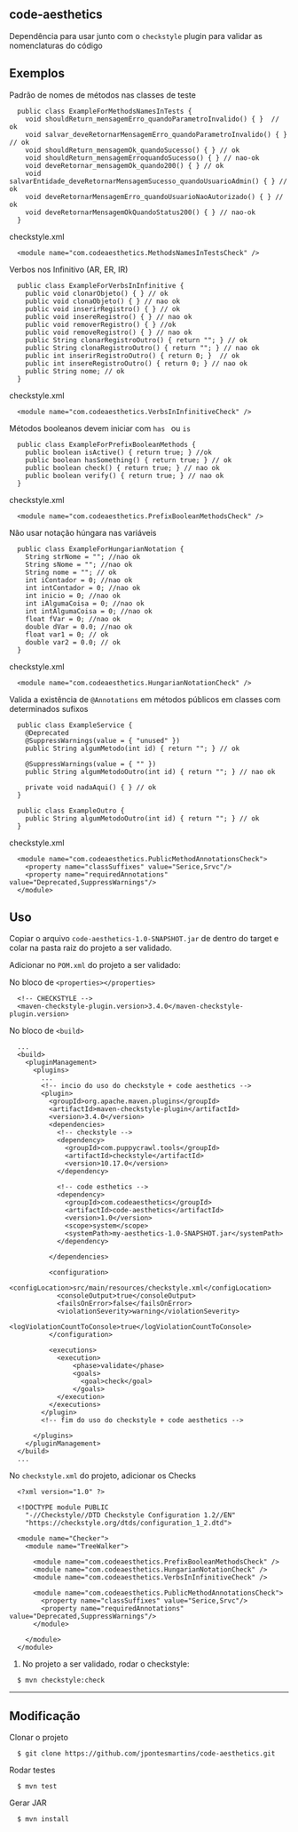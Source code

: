 code-aesthetics
---
Dependência para usar junto com o `checkstyle` plugin para validar as nomenclaturas do código


## Exemplos

Padrão de nomes de métodos nas classes de teste
  ```
    public class ExampleForMethodsNamesInTests {
      void shouldReturn_mensagemErro_quandoParametroInvalido() { }  // ok
      void salvar_deveRetornarMensagemErro_quandoParametroInvalido() { } // ok
      void shouldReturn_mensagemOk_quandoSucesso() { } // ok
      void shouldReturn_mensagemErroquandoSucesso() { } // nao-ok
      void deveRetornar_mensagemOk_quando200() { } // ok
      void salvarEntidade_deveRetornarMensagemSucesso_quandoUsuarioAdmin() { } // ok
      void deveRetornarMensagemErro_quandoUsuarioNaoAutorizado() { } // ok
      void deveRetornarMensagemOkQuandoStatus200() { } // nao-ok
    }
  ```

checkstyle.xml
  ```
    <module name="com.codeaesthetics.MethodsNamesInTestsCheck" />
  ```


Verbos nos Infinitivo (AR, ER, IR)
  ```
    public class ExampleForVerbsInInfinitive {
      public void clonarObjeto() { } // ok
      public void clonaObjeto() { } // nao ok
      public void inserirRegistro() { } // ok
      public void insereRegistro() { } // nao ok
      public void removerRegistro() { } //ok
      public void removeRegistro() { } // nao ok
      public String clonarRegistroOutro() { return ""; } // ok
      public String clonaRegistroOutro() { return ""; } // nao ok
      public int inserirRegistroOutro() { return 0; }  // ok
      public int insereRegistroOutro() { return 0; } // nao ok
      public String nome; // ok
    }
  ```

checkstyle.xml
  ```
    <module name="com.codeaesthetics.VerbsInInfinitiveCheck" />
  ```


Métodos booleanos devem iniciar com `has ` ou `is`
  ```
    public class ExampleForPrefixBooleanMethods {
      public boolean isActive() { return true; } //ok 
      public boolean hasSomething() { return true; } // ok
      public boolean check() { return true; } // nao ok
      public boolean verify() { return true; } // nao ok
    }
  ```
checkstyle.xml
  ```
    <module name="com.codeaesthetics.PrefixBooleanMethodsCheck" />
  ```

Não usar notação húngara nas variáveis
  ```
    public class ExampleForHungarianNotation {
      String strNome = ""; //nao ok
      String sNome = ""; //nao ok
      String nome = ""; // ok
      int iContador = 0; //nao ok
      int intContador = 0; //nao ok
      int inicio = 0; //nao ok
      int iAlgumaCoisa = 0; //nao ok
      int intAlgumaCoisa = 0; //nao ok
      float fVar = 0; //nao ok
      double dVar = 0.0; //nao ok
      float var1 = 0; // ok
      double var2 = 0.0; // ok
    }
  ```

checkstyle.xml
  ```
    <module name="com.codeaesthetics.HungarianNotationCheck" />
  ```

Valida a existência de `@Annotations` em métodos públicos em classes com determinados sufixos
  ```
    public class ExampleService {
      @Deprecated
      @SuppressWarnings(value = { "unused" })
      public String algumMetodo(int id) { return ""; } // ok

      @SuppressWarnings(value = { "" }) 
      public String algumMetodoOutro(int id) { return ""; } // nao ok

      private void nadaAqui() { } // ok
    }

    public class ExampleOutro {
      public String algumMetodoOutro(int id) { return ""; } // ok
    }
  ```
checkstyle.xml
  ```
    <module name="com.codeaesthetics.PublicMethodAnnotationsCheck">
      <property name="classSuffixes" value="Serice,Srvc"/>
      <property name="requiredAnnotations" value="Deprecated,SuppressWarnings"/>
    </module>
  ```



## Uso

Copiar o arquivo `code-aesthetics-1.0-SNAPSHOT.jar` de dentro do target e colar na pasta raiz do projeto a ser validado.

Adicionar no `POM.xml` do projeto a ser validado:

No bloco de `<properties></properties>`
  ```
    <!-- CHECKSTYLE -->
    <maven-checkstyle-plugin.version>3.4.0</maven-checkstyle-plugin.version>
  ```

No bloco de `<build>`
  ```
    ...
    <build>
      <pluginManagement>
        <plugins>
          ...
          <!-- incio do uso do checkstyle + code aesthetics -->
          <plugin>
            <groupId>org.apache.maven.plugins</groupId>
            <artifactId>maven-checkstyle-plugin</artifactId>
            <version>3.4.0</version>
            <dependencies>
              <!-- checkstyle -->
              <dependency>
                <groupId>com.puppycrawl.tools</groupId>
                <artifactId>checkstyle</artifactId>
                <version>10.17.0</version>
              </dependency>

              <!-- code esthetics -->
              <dependency>
                <groupId>com.codeaesthetics</groupId>
                <artifactId>code-aesthetics</artifactId>
                <version>1.0</version>
                <scope>system</scope>
                <systemPath>my-aesthetics-1.0-SNAPSHOT.jar</systemPath>
              </dependency>

            </dependencies>

            <configuration>
              <configLocation>src/main/resources/checkstyle.xml</configLocation>
              <consoleOutput>true</consoleOutput>
              <failsOnError>false</failsOnError>
              <violationSeverity>warning</violationSeverity>
              <logViolationCountToConsole>true</logViolationCountToConsole>
            </configuration>

            <executions>
              <execution>
                  <phase>validate</phase>
                  <goals>
                    <goal>check</goal>
                  </goals>
              </execution>
            </executions>
          </plugin>
          <!-- fim do uso do checkstyle + code aesthetics -->

        </plugins>
      </pluginManagement>
    </build>
    ...
  ```


No `checkstyle.xml` do projeto, adicionar os Checks
  ```
    <?xml version="1.0" ?>
    
    <!DOCTYPE module PUBLIC
      "-//Checkstyle//DTD Checkstyle Configuration 1.2//EN"
      "https://checkstyle.org/dtds/configuration_1_2.dtd">
    
    <module name="Checker">
      <module name="TreeWalker">

        <module name="com.codeaesthetics.PrefixBooleanMethodsCheck" />
        <module name="com.codeaesthetics.HungarianNotationCheck" />
        <module name="com.codeaesthetics.VerbsInInfinitiveCheck" />

        <module name="com.codeaesthetics.PublicMethodAnnotationsCheck">
          <property name="classSuffixes" value="Serice,Srvc"/>
          <property name="requiredAnnotations" value="Deprecated,SuppressWarnings"/>
        </module>

      </module>
    </module>
  ```

1. No projeto a ser validado, rodar o checkstyle:
  ```
    $ mvn checkstyle:check
  ```

---

## Modificação

Clonar o projeto
  ```
    $ git clone https://github.com/jpontesmartins/code-aesthetics.git
  ```

Rodar testes
  ```
    $ mvn test
  ```

Gerar JAR
  ```
    $ mvn install 
  ```